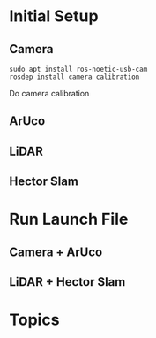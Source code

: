 # Initial Setup 

## Camera 

    sudo apt install ros-noetic-usb-cam
    rosdep install camera calibration 

Do camera calibration

## ArUco

## LiDAR

## Hector Slam 

# Run Launch File 

## Camera + ArUco

## LiDAR + Hector Slam

# Topics
